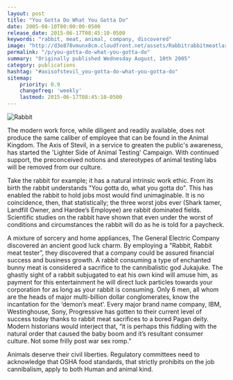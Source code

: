 ```yaml
---
layout: post
title: "You Gotta Do What You Gotta Do"
date: 2005-08-10T00:00:00-0500
release_date: 2015-06-17T08:45:10-0500
keywords: "rabbit, meat, animal, company, discovered"
image: "http://d3e878vmunx8cm.cloudfront.net/assets/Rabbitrabbitmeatlarge.jpg"
permalink: "/p/you-gotta-do-what-you-gotta-do"
summary: "Originally published Wednesday August, 10th 2005"
category: publications
hashtag: "#axisofstevil_you-gotta-do-what-you-gotta-do"
sitemap:
    priority: 0.9
    changefreq: 'weekly'
    lastmod: 2015-06-17T08:45:10-0500
---
```


[id_1]: http://d3e878vmunx8cm.cloudfront.net/assets/Rabbitrabbitmeatlarge.jpg "Rabbit"
![Rabbit][id_1]

The modern work force, while diligent and readily available, does not produce the same caliber of employee that can be found in the Animal Kingdom. The Axis of Stevil, in a service to greaten the public's awareness, has started the 'Lighter Side of Animal Testing' Campaign. With continued support, the preconceived notions and stereotypes of animal testing labs will be removed from our culture.

Take the rabbit for example; it has a natural intrinsic work ethic. From its birth the rabbit understands "You gotta do, what you gotta do". This has enabled the rabbit to hold jobs most would find unimaginable. It is no coincidence, then, that statistically; the three worst jobs ever (Shark tamer, Landfill Owner, and Hardee’s Employee) are rabbit dominated fields. Scientific studies on the rabbit have shown that even under the worst of conditions and circumstances the rabbit will do as he is told for a paycheck.

A mixture of sorcery and home appliances, The General Electric Company discovered an ancient good luck charm. By employing a "Rabbit, Rabbit meat tester”, they discovered that a company could be assured financial success and business growth. A rabbit consuming a type of enchanted bunny meat is considered a sacrifice to the cannibalistic god Jukajuke. The ghastly sight of a rabbit subjugated to eat his own kind will amuse him, as payment for this entertainment he will direct luck particles towards your corporation for as long as your rabbit is consuming. Only 6 men, all whom are the heads of major multi-billion dollar conglomerates, know the incantation for the ‘demon’s meat’. Every major brand name company, IBM, Westinghouse, Sony, Progressive has gotten to their current level of success today thanks to rabbit meat sacrifices to a bored Pagan deity. Modern historians would interject that, “it is perhaps this fiddling with the natural order that caused the baby boom and it’s resultant consumer culture. Not some frilly post war sex romp.”

Animals deserve their civil liberties. Regulatory committees need to acknowledge that OSHA food standards, that strictly prohibits on the job cannibalism, apply to both Human and animal kind.
